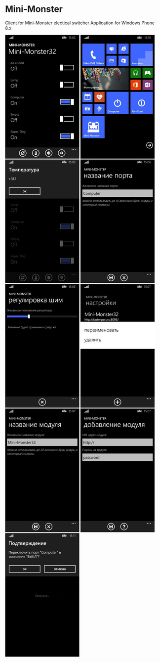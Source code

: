 Mini-Monster
============

Client for Mini-Monster electical switcher
Application for Windows Phone 8.x

![Screenshot](Screenshots/1.jpg "Main screen")
![Screenshot](Screenshots/0.jpg "Live tiles for selected ports")
![Screenshot](Screenshots/2.jpg "Temperature info")
![Screenshot](Screenshots/4.jpg "Port renaming (and saving on the module)")
![Screenshot](Screenshots/3.jpg "PWM")
![Screenshot](Screenshots/5.jpg "Modules page")
![Screenshot](Screenshots/6.jpg "Renaming module ID")
![Screenshot](Screenshots/7.jpg "Adding new module")
![Screenshot](Screenshots/8.jpg "Switching state from live tile")
